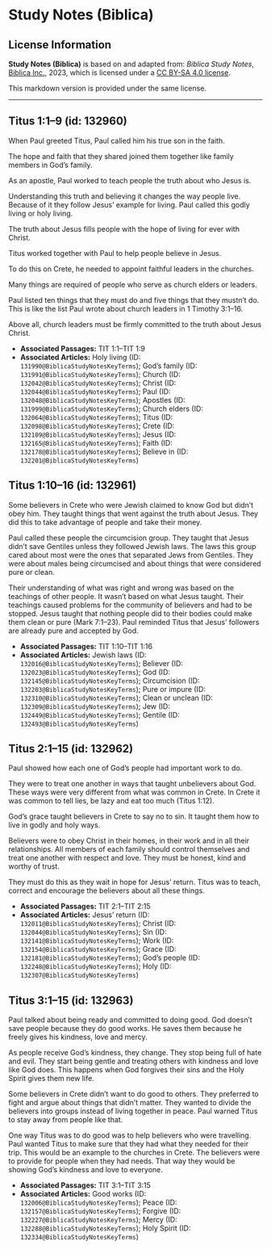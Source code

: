 # Study Notes (Biblica)

## License Information

**Study Notes (Biblica)** is based on and adapted from: _Biblica Study Notes_, [Biblica Inc.](https://www.biblica.com/), 2023, which is licensed under a [CC BY-SA 4.0 license](https://creativecommons.org/licenses/by-sa/4.0/legalcode.en).

This markdown version is provided under the same license.



--------------------------------

## Titus 1:1–9 (id: 132960)

When Paul greeted Titus, Paul called him his true son in the faith.

The hope and faith that they shared joined them together like family members in God’s family.

As an apostle, Paul worked to teach people the truth about who Jesus is.

Understanding this truth and believing it changes the way people live. Because of it they follow Jesus’ example for living. Paul called this godly living or holy living.

The truth about Jesus fills people with the hope of living for ever with Christ.

Titus worked together with Paul to help people believe in Jesus.

To do this on Crete, he needed to appoint faithful leaders in the churches.

Many things are required of people who serve as church elders or leaders.

Paul listed ten things that they must do and five things that they mustn’t do. This is like the list Paul wrote about church leaders in 1 Timothy 3:1–16\.

Above all, church leaders must be firmly committed to the truth about Jesus Christ.

* **Associated Passages:** TIT 1:1–TIT 1:9
* **Associated Articles:** Holy living (ID: `131990@BiblicaStudyNotesKeyTerms`); God’s family (ID: `131991@BiblicaStudyNotesKeyTerms`); Church (ID: `132042@BiblicaStudyNotesKeyTerms`); Christ (ID: `132044@BiblicaStudyNotesKeyTerms`); Paul (ID: `132048@BiblicaStudyNotesKeyTerms`); Apostles (ID: `131999@BiblicaStudyNotesKeyTerms`); Church elders (ID: `132064@BiblicaStudyNotesKeyTerms`); Titus (ID: `132098@BiblicaStudyNotesKeyTerms`); Crete (ID: `132109@BiblicaStudyNotesKeyTerms`); Jesus (ID: `132165@BiblicaStudyNotesKeyTerms`); Faith (ID: `132178@BiblicaStudyNotesKeyTerms`); Believe in (ID: `132201@BiblicaStudyNotesKeyTerms`)

## Titus 1:10–16 (id: 132961)

Some believers in Crete who were Jewish claimed to know God but didn’t obey him. They taught things that went against the truth about Jesus. They did this to take advantage of people and take their money.

Paul called these people the circumcision group. They taught that Jesus didn’t save Gentiles unless they followed Jewish laws. The laws this group cared about most were the ones that separated Jews from Gentiles. They were about males being circumcised and about things that were considered pure or clean.

Their understanding of what was right and wrong was based on the teachings of other people. It wasn’t based on what Jesus taught. Their teachings caused problems for the community of believers and had to be stopped. Jesus taught that nothing people did to their bodies could make them clean or pure (Mark 7:1–23\). Paul reminded Titus that Jesus’ followers are already pure and accepted by God.

* **Associated Passages:** TIT 1:10–TIT 1:16
* **Associated Articles:** Jewish laws (ID: `132016@BiblicaStudyNotesKeyTerms`); Believer (ID: `132023@BiblicaStudyNotesKeyTerms`); God (ID: `132145@BiblicaStudyNotesKeyTerms`); Circumcision (ID: `132203@BiblicaStudyNotesKeyTerms`); Pure or impure (ID: `132310@BiblicaStudyNotesKeyTerms`); Clean or unclean (ID: `132309@BiblicaStudyNotesKeyTerms`); Jew (ID: `132449@BiblicaStudyNotesKeyTerms`); Gentile (ID: `132493@BiblicaStudyNotesKeyTerms`)

## Titus 2:1–15 (id: 132962)

Paul showed how each one of God’s people had important work to do.

They were to treat one another in ways that taught unbelievers about God. These ways were very different from what was common in Crete. In Crete it was common to tell lies, be lazy and eat too much (Titus 1:12\).

God’s grace taught believers in Crete to say no to sin. It taught them how to live in godly and holy ways.

Believers were to obey Christ in their homes, in their work and in all their relationships. All members of each family should control themselves and treat one another with respect and love. They must be honest, kind and worthy of trust.

They must do this as they wait in hope for Jesus’ return. Titus was to teach, correct and encourage the believers about all these things.

* **Associated Passages:** TIT 2:1–TIT 2:15
* **Associated Articles:** Jesus’ return (ID: `132011@BiblicaStudyNotesKeyTerms`); Christ (ID: `132044@BiblicaStudyNotesKeyTerms`); Sin (ID: `132141@BiblicaStudyNotesKeyTerms`); Work (ID: `132154@BiblicaStudyNotesKeyTerms`); Grace (ID: `132181@BiblicaStudyNotesKeyTerms`); God’s people (ID: `132248@BiblicaStudyNotesKeyTerms`); Holy (ID: `132307@BiblicaStudyNotesKeyTerms`)

## Titus 3:1–15 (id: 132963)

Paul talked about being ready and committed to doing good. God doesn’t save people because they do good works. He saves them because he freely gives his kindness, love and mercy.

As people receive God’s kindness, they change. They stop being full of hate and evil. They start being gentle and treating others with kindness and love like God does. This happens when God forgives their sins and the Holy Spirit gives them new life.

Some believers in Crete didn’t want to do good to others. They preferred to fight and argue about things that didn’t matter. They wanted to divide the believers into groups instead of living together in peace. Paul warned Titus to stay away from people like that.

One way Titus was to do good was to help believers who were travelling. Paul wanted Titus to make sure that they had what they needed for their trip. This would be an example to the churches in Crete. The believers were to provide for people when they had needs. That way they would be showing God’s kindness and love to everyone.

* **Associated Passages:** TIT 3:1–TIT 3:15
* **Associated Articles:** Good works (ID: `132006@BiblicaStudyNotesKeyTerms`); Peace (ID: `132157@BiblicaStudyNotesKeyTerms`); Forgive (ID: `132227@BiblicaStudyNotesKeyTerms`); Mercy (ID: `132288@BiblicaStudyNotesKeyTerms`); Holy Spirit (ID: `132334@BiblicaStudyNotesKeyTerms`)

